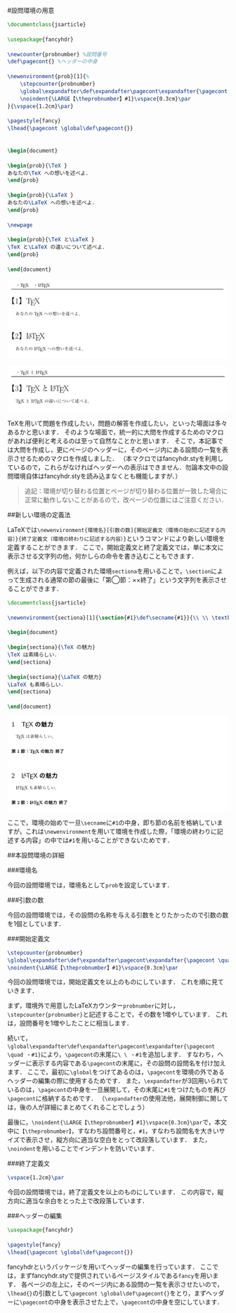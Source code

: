 #設問環境の用意

~~~ latex
\documentclass{jsarticle}

\usepackage{fancyhdr}

\newcounter{probnumber} %設問番号
\def\pagecont{} %ヘッダーの中身

\newenvironment{prob}[1]{%
	\stepcounter{probnumber}
	\global\expandafter\def\expandafter\pagecont\expandafter{\pagecont \quad ・#1}
	\noindent{\LARGE【\theprobnumber】#1}\vspace{0.3cm}\par
}{\vspace{1.2cm}\par}

\pagestyle{fancy}
\lhead{\pagecont \global\def\pagecont{}}


\begin{document}

\begin{prob}{\TeX }
あなたの\TeX への想いを述べよ．
\end{prob}

\begin{prob}{\LaTeX }
あなたの\LaTeX への想いを述べよ．
\end{prob}

\newpage

\begin{prob}{\TeX と\LaTeX }
\TeX と\LaTeX の違いについて述べよ．
\end{prob}

\end{document}
~~~

<p><img src="./img/week4-1.png" alt="week4-page1"></p>
<p><img src="./img/week4-2.png" alt="week4-page2"></p>

TeXを用いて問題を作成したい，問題の解答を作成したい，といった場面は多々あるかと思います．
そのような場面で，統一的に大問を作成するためのマクロがあれば便利と考えるのは至って自然なことかと思います．
そこで，本記事では大問を作成し，更にページのヘッダーに，そのページ内にある設問の一覧を表示させるためのマクロを作成しました．
（本マクロではfancyhdr.styを利用しているので，これらがなければヘッダーへの表示はできません．勿論本文中の設問環境自体はfancyhdr.styを読み込まなくとも機能しますが．）

>追記：環境が切り替わる位置とページが切り替わる位置が一致した場合に正常に動作しないことがあるので，改ページの位置にはご注意ください．


##新しい環境の定義法

LaTeXでは`\newenvironment{環境名}[引数の数]{開始定義文（環境の始めに記述する内容）}{終了定義文（環境の終わりに記述する内容）}`というコマンドにより新しい環境を定義することができます．
ここで，開始定義文と終了定義文では，単に本文に表示させる文字列の他，何かしらの命令を書き込むこともできます．

例えば，以下の内容で定義された環境`sectiona`を用いることで，`\section`によって生成される通常の節の最後に「第◯節：××終了」という文字列を表示させることができます．

~~~ latex
\documentclass{jsarticle}

\newenvironment{sectiona}[1]{\section{#1}\def\secname{#1}}{\\ \\ \textbf{第\thesection 節：\secname \ 終了}\\ }

\begin{document}

\begin{sectiona}{\TeX の魅力}
\TeX は素晴らしい．
\end{sectiona}

\begin{sectiona}{\LaTeX の魅力}
\LaTeX も素晴らしい．
\end{sectiona}

\end{document}
~~~
<p><img src="./img/week4-3.png" alt="環境の例"></p>

ここで，環境の始めで一旦`\secname`に`#1`の中身，即ち節の名前を格納していますが，これは`\newenvironment`を用いて環境を作成した際，「環境の終わりに記述する内容」の中では`#1`を用いることができないためです．


##本設問環境の詳細

###環境名

今回の設問環境では，環境名として`prob`を設定しています．


###引数の数

今回の設問環境では，その設問の名称を与える引数をとりたかったので引数の数を1個としています．


###開始定義文

~~~ latex
\stepcounter{probnumber}
\global\expandafter\def\expandafter\pagecont\expandafter{\pagecont \quad ・#1}
\noindent{\LARGE【\theprobnumber】#1}\vspace{0.3cm}\par
~~~

今回の設問環境では，開始定義文を以上のものにしています．
これを順に見ていきます．

まず，環境外で用意したLaTeXカウンター`probnumber`に対し，`\stepcounter{probnumber}`と記述することで，その数を1増やしています．
これは，設問番号を1増やしたことに相当します．

続いて，`\global\expandafter\def\expandafter\pagecont\expandafter{\pagecont \quad ・#1}`により，`\pagecont`の末尾に`\ \ ・#1`を追加します．
すなわち，ヘッダーに表示する内容である`\pagecont`の末尾に，その設問の設問名を付け加えます．
ここで，最初に`\global`をつけてあるのは，`\pagecont`を環境の外であるヘッダーの編集の際に使用するためです．
また，`\expandafter`が3回用いられているのは，`\pagecont`の中身を一旦展開して，その末尾に`#1`をつけたものを再び`\pagecont`に格納するためです．
（`\expandafter`の使用法他，展開制御に関しては，後の人が詳細にまとめてくれることでしょう）

最後に，`\noindent{\LARGE【\theprobnumber】#1}\vspace{0.3cm}\par`で，本文中に`【\theprobnumber】`，すなわち設問番号と，`#1`，すなわち設問名を大きいサイズで表示させ，縦方向に適当な空白をとって改段落しています．
また，`\noindent`を用いることでインデントを防いでいます．


###終了定義文

~~~ latex
\vspace{1.2cm}\par
~~~

今回の設問環境では，終了定義文を以上のものにしています．
この内容で，縦方向に適当な余白をとった上で改段落しています．


###ヘッダーの編集

~~~ latex
\usepackage{fancyhdr}

\pagestyle{fancy}
\lhead{\pagecont \global\def\pagecont{}}
~~~
fancyhdrというパッケージを用いてヘッダーの編集を行っています．
ここでは，まずfancyhdr.styで提供されているページスタイルである`fancy`を用います．
各ページの左上に，そのページ内にある設問の一覧を表示させたいので，`\lhead{}`の引数として`\pagecont \global\def\pagecont{}`をとり，まずヘッダーに`\pagecont`の中身を表示させた上で，`\pagecont`の中身を空にしています．